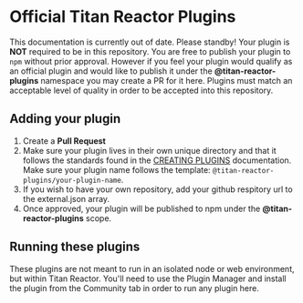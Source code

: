 # Official Titan Reactor Plugins

This documentation is currently out of date. Please standby!
Your plugin is **NOT** required to be in this repository. You are free to publish your plugin to `npm` without prior approval. However if you feel your plugin would qualify as an official plugin and would like to publish it under the **@titan-reactor-plugins** namespace you may create a PR for it here. Plugins must match an acceptable level of quality in order to be accepted into this repository.

## Adding your plugin

1) Create a **Pull Request**
2) Make sure your plugin lives in their own unique directory and that it follows the standards found in the [CREATING PLUGINS](https://github.com/imbateam-gg/titan-reactor/blob/dev/CREATING_PLUGINS.md) documentation. Make sure your plugin name follows the template: `@titan-reactor-plugins/your-plugin-name`.
3) If you wish to have your own repository, add your github respitory url to the external.json array.
4) Once approved, your plugin will be published to npm under the **@titan-reactor-plugins** scope.

## Running these plugins

These plugins are not meant to run in an isolated node or web environment, but within Titan Reactor. You'll need to use the Plugin Manager and install the plugin from the Community tab in order to run any plugin here.
